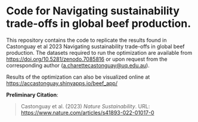 # Code for Navigating sustainability trade-offs in global beef production.

This repository contains the code to replicate the results found in Castonguay et al 2023 Navigating sustainability trade-offs in global beef production. 
The datasets required to run the optimization are available from https://doi.org/10.5281/zenodo.7085816 or upon request from the corresponding author (a.charettecastonguay@uq.edu.au).

Results of the optimization can also be visualized online at https://accastonguay.shinyapps.io/beef_app/

**Preliminary Citation**:  

> Castonguay et al. (2023) *Nature Sustainability*. URL: https://www.nature.com/articles/s41893-022-01017-0 
